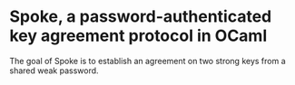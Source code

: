 # Spoke, a password-authenticated key agreement protocol in OCaml

The goal of Spoke is to establish an agreement on two strong keys from a shared
weak password. 
